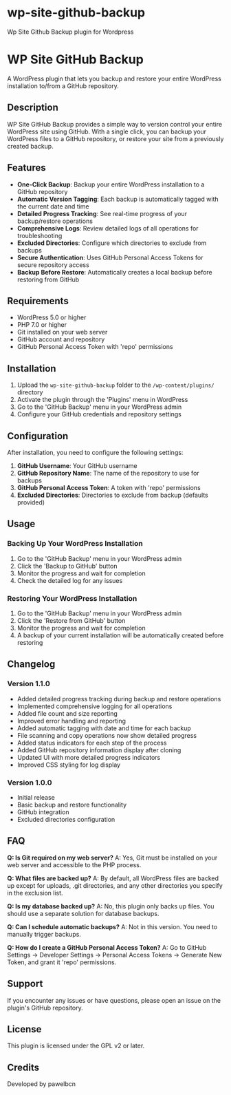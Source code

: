 # wp-site-github-backup
Wp Site Github Backup plugin for Wordpress

# WP Site GitHub Backup

A WordPress plugin that lets you backup and restore your entire WordPress installation to/from a GitHub repository.

## Description

WP Site GitHub Backup provides a simple way to version control your entire WordPress site using GitHub. With a single click, you can backup your WordPress files to a GitHub repository, or restore your site from a previously created backup.

## Features

- **One-Click Backup**: Backup your entire WordPress installation to a GitHub repository
- **Automatic Version Tagging**: Each backup is automatically tagged with the current date and time
- **Detailed Progress Tracking**: See real-time progress of your backup/restore operations
- **Comprehensive Logs**: Review detailed logs of all operations for troubleshooting
- **Excluded Directories**: Configure which directories to exclude from backups
- **Secure Authentication**: Uses GitHub Personal Access Tokens for secure repository access
- **Backup Before Restore**: Automatically creates a local backup before restoring from GitHub

## Requirements

- WordPress 5.0 or higher
- PHP 7.0 or higher
- Git installed on your web server
- GitHub account and repository
- GitHub Personal Access Token with 'repo' permissions

## Installation

1. Upload the `wp-site-github-backup` folder to the `/wp-content/plugins/` directory
2. Activate the plugin through the 'Plugins' menu in WordPress
3. Go to the 'GitHub Backup' menu in your WordPress admin
4. Configure your GitHub credentials and repository settings

## Configuration

After installation, you need to configure the following settings:

1. **GitHub Username**: Your GitHub username
2. **GitHub Repository Name**: The name of the repository to use for backups
3. **GitHub Personal Access Token**: A token with 'repo' permissions
4. **Excluded Directories**: Directories to exclude from backup (defaults provided)

## Usage

### Backing Up Your WordPress Installation

1. Go to the 'GitHub Backup' menu in your WordPress admin
2. Click the 'Backup to GitHub' button
3. Monitor the progress and wait for completion
4. Check the detailed log for any issues

### Restoring Your WordPress Installation

1. Go to the 'GitHub Backup' menu in your WordPress admin
2. Click the 'Restore from GitHub' button
3. Monitor the progress and wait for completion
4. A backup of your current installation will be automatically created before restoring

## Changelog

### Version 1.1.0
- Added detailed progress tracking during backup and restore operations
- Implemented comprehensive logging for all operations
- Added file count and size reporting
- Improved error handling and reporting
- Added automatic tagging with date and time for each backup
- File scanning and copy operations now show detailed progress
- Added status indicators for each step of the process
- Added GitHub repository information display after cloning
- Updated UI with more detailed progress indicators
- Improved CSS styling for log display

### Version 1.0.0
- Initial release
- Basic backup and restore functionality
- GitHub integration
- Excluded directories configuration

## FAQ

**Q: Is Git required on my web server?**
A: Yes, Git must be installed on your web server and accessible to the PHP process.

**Q: What files are backed up?**
A: By default, all WordPress files are backed up except for uploads, .git directories, and any other directories you specify in the exclusion list.

**Q: Is my database backed up?**
A: No, this plugin only backs up files. You should use a separate solution for database backups.

**Q: Can I schedule automatic backups?**
A: Not in this version. You need to manually trigger backups.

**Q: How do I create a GitHub Personal Access Token?**
A: Go to GitHub Settings → Developer Settings → Personal Access Tokens → Generate New Token, and grant it 'repo' permissions.

## Support

If you encounter any issues or have questions, please open an issue on the plugin's GitHub repository.

## License

This plugin is licensed under the GPL v2 or later.

## Credits

Developed by pawelbcn

